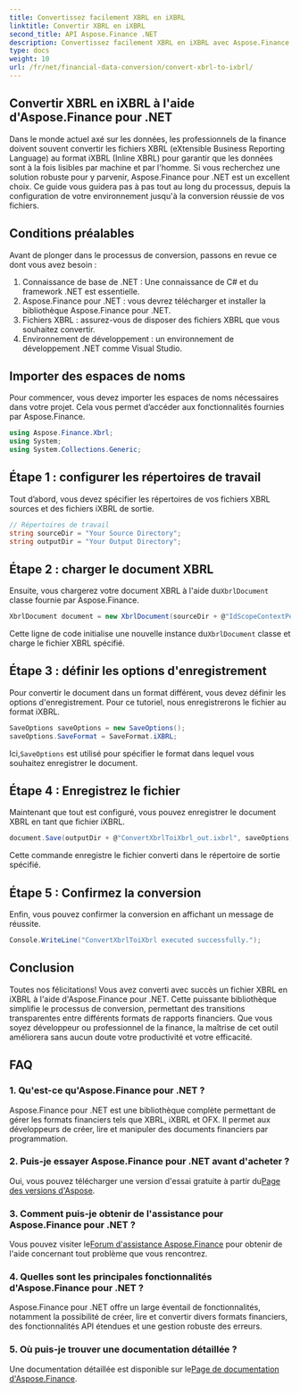 ```yaml
---
title: Convertissez facilement XBRL en iXBRL
linktitle: Convertir XBRL en iXBRL
second_title: API Aspose.Finance .NET
description: Convertissez facilement XBRL en iXBRL avec Aspose.Finance pour .NET. Suivez notre guide étape par étape pour une transition en douceur. #Aspose #Finance
type: docs
weight: 10
url: /fr/net/financial-data-conversion/convert-xbrl-to-ixbrl/
---
```

## Convertir XBRL en iXBRL à l'aide d'Aspose.Finance pour .NET
Dans le monde actuel axé sur les données, les professionnels de la finance doivent souvent convertir les fichiers XBRL (eXtensible Business Reporting Language) au format iXBRL (Inline XBRL) pour garantir que les données sont à la fois lisibles par machine et par l'homme. Si vous recherchez une solution robuste pour y parvenir, Aspose.Finance pour .NET est un excellent choix. Ce guide vous guidera pas à pas tout au long du processus, depuis la configuration de votre environnement jusqu'à la conversion réussie de vos fichiers.
## Conditions préalables
Avant de plonger dans le processus de conversion, passons en revue ce dont vous avez besoin :
1. Connaissance de base de .NET : Une connaissance de C# et du framework .NET est essentielle.
2. Aspose.Finance pour .NET : vous devrez télécharger et installer la bibliothèque Aspose.Finance pour .NET.
3. Fichiers XBRL : assurez-vous de disposer des fichiers XBRL que vous souhaitez convertir.
4. Environnement de développement : un environnement de développement .NET comme Visual Studio.
## Importer des espaces de noms
Pour commencer, vous devez importer les espaces de noms nécessaires dans votre projet. Cela vous permet d’accéder aux fonctionnalités fournies par Aspose.Finance.
```csharp
using Aspose.Finance.Xbrl;
using System;
using System.Collections.Generic;
```
## Étape 1 : configurer les répertoires de travail
Tout d’abord, vous devez spécifier les répertoires de vos fichiers XBRL sources et des fichiers iXBRL de sortie.
```csharp
// Répertoires de travail
string sourceDir = "Your Source Directory";
string outputDir = "Your Output Directory";
```
## Étape 2 : charger le document XBRL
 Ensuite, vous chargerez votre document XBRL à l'aide du`XbrlDocument` classe fournie par Aspose.Finance.
```csharp
XbrlDocument document = new XbrlDocument(sourceDir + @"IdScopeContextPeriodStartAfterEnd.xml");
```
 Cette ligne de code initialise une nouvelle instance du`XbrlDocument` classe et charge le fichier XBRL spécifié.
## Étape 3 : définir les options d'enregistrement
Pour convertir le document dans un format différent, vous devez définir les options d'enregistrement. Pour ce tutoriel, nous enregistrerons le fichier au format iXBRL.
```csharp
SaveOptions saveOptions = new SaveOptions();
saveOptions.SaveFormat = SaveFormat.iXBRL;
```
 Ici,`SaveOptions` est utilisé pour spécifier le format dans lequel vous souhaitez enregistrer le document.
## Étape 4 : Enregistrez le fichier
Maintenant que tout est configuré, vous pouvez enregistrer le document XBRL en tant que fichier iXBRL.
```csharp
document.Save(outputDir + @"ConvertXbrlToiXbrl_out.ixbrl", saveOptions);
```
Cette commande enregistre le fichier converti dans le répertoire de sortie spécifié.
## Étape 5 : Confirmez la conversion
Enfin, vous pouvez confirmer la conversion en affichant un message de réussite.
```csharp
Console.WriteLine("ConvertXbrlToiXbrl executed successfully.");
```
## Conclusion
Toutes nos félicitations! Vous avez converti avec succès un fichier XBRL en iXBRL à l'aide d'Aspose.Finance pour .NET. Cette puissante bibliothèque simplifie le processus de conversion, permettant des transitions transparentes entre différents formats de rapports financiers. Que vous soyez développeur ou professionnel de la finance, la maîtrise de cet outil améliorera sans aucun doute votre productivité et votre efficacité.
## FAQ
### 1. Qu'est-ce qu'Aspose.Finance pour .NET ?
Aspose.Finance pour .NET est une bibliothèque complète permettant de gérer les formats financiers tels que XBRL, iXBRL et OFX. Il permet aux développeurs de créer, lire et manipuler des documents financiers par programmation.
### 2. Puis-je essayer Aspose.Finance pour .NET avant d'acheter ?
 Oui, vous pouvez télécharger une version d'essai gratuite à partir du[Page des versions d'Aspose](https://releases.aspose.com/finance/net/).
### 3. Comment puis-je obtenir de l'assistance pour Aspose.Finance pour .NET ?
 Vous pouvez visiter le[Forum d'assistance Aspose.Finance](https://forum.aspose.com/c/finance/43) pour obtenir de l'aide concernant tout problème que vous rencontrez.
### 4. Quelles sont les principales fonctionnalités d'Aspose.Finance pour .NET ?
Aspose.Finance pour .NET offre un large éventail de fonctionnalités, notamment la possibilité de créer, lire et convertir divers formats financiers, des fonctionnalités API étendues et une gestion robuste des erreurs.
### 5. Où puis-je trouver une documentation détaillée ?
 Une documentation détaillée est disponible sur le[Page de documentation d'Aspose.Finance](https://reference.aspose.com/finance/net/).